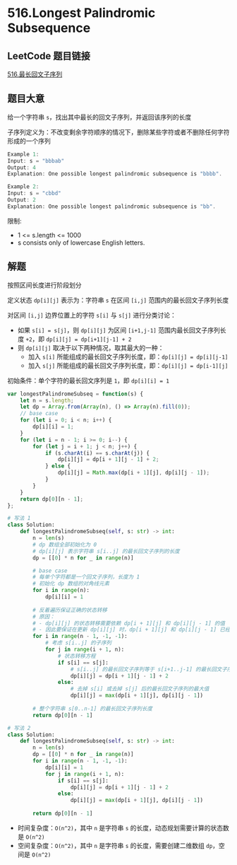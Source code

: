 # 516.Longest Palindromic Subsequence

## LeetCode 题目链接

[516.最长回文子序列](https://leetcode.cn/problems/longest-palindromic-subsequence/)

## 题目大意

给一个字符串 `s`，找出其中最长的回文子序列，并返回该序列的长度

子序列定义为：不改变剩余字符顺序的情况下，删除某些字符或者不删除任何字符形成的一个序列

```js
Example 1:
Input: s = "bbbab"
Output: 4
Explanation: One possible longest palindromic subsequence is "bbbb".

Example 2:
Input: s = "cbbd"
Output: 2
Explanation: One possible longest palindromic subsequence is "bb".
```

限制:
- 1 <= s.length <= 1000
- s consists only of lowercase English letters.

## 解题

按照区间长度进行阶段划分

定义状态 `dp[i][j]` 表示为：字符串 `s` 在区间 `[i,j]` 范围内的最长回文子序列长度

对区间 `[i,j]` 边界位置上的字符 `s[i]` 与 `s[j]` 进行分类讨论：
- 如果 `s[i] = s[j]`，则 `dp[i][j]` 为区间 `[i+1,j-1]` 范围内最长回文子序列长度 `+2`，即 `dp[i][j] = dp[i+1][j-1] + 2`
- 则 `dp[i][j]` 取决于以下两种情况，取其最大的一种：
  - 加入 `s[i]` 所能组成的最长回文子序列长度，即：`dp[i][j] = dp[i][j-1]`
  - 加入 `s[j]` 所能组成的最长回文子序列长度，即：`dp[i][j] = dp[i-1][j]`

初始条件：单个字符的最长回文序列是 `1`，即 `dp[i][i] = 1`

```js
var longestPalindromeSubseq = function(s) {
    let n = s.length;
    let dp = Array.from(Array(n), () => Array(n).fill(0));
    // base case
    for (let i = 0; i < n; i++) {
        dp[i][i] = 1;
    }
    for (let i = n - 1; i >= 0; i--) {
        for (let j = i + 1; j < n; j++) {
            if (s.charAt(i) == s.charAt(j)) {
                dp[i][j] = dp[i + 1][j - 1] + 2;
            } else {
                dp[i][j] = Math.max(dp[i + 1][j], dp[i][j - 1]);
            }
        }
    }
    return dp[0][n - 1];
};
```
```python
# 写法 1
class Solution:
    def longestPalindromeSubseq(self, s: str) -> int:
        n = len(s)
        # dp 数组全部初始化为 0
        # dp[i][j] 表示字符串 s[i..j] 的最长回文子序列的长度
        dp = [[0] * n for _ in range(n)]

        # base case
        # 每单个字符都是一个回文子序列，长度为 1
        # 初始化 dp 数组的对角线元素
        for i in range(n):
            dp[i][i] = 1
        
        # 反着遍历保证正确的状态转移
        # 原因：
        # - dp[i][j] 的状态转移需要依赖 dp[i + 1][j] 和 dp[i][j - 1] 的值
        # - 因此要保证在更新 dp[i][j] 时，dp[i + 1][j] 和 dp[i][j - 1] 已经计算过
        for i in range(n - 1, -1, -1):
            # 考虑 s[i..j] 的子序列
            for j in range(i + 1, n):
                # 状态转移方程
                if s[i] == s[j]:
                    # s[i..j] 的最长回文子序列等于 s[i+1..j-1] 的最长回文子序列长度加上这两个字符的长度 2
                    dp[i][j] = dp[i + 1][j - 1] + 2
                else:
                    # 去掉 s[i] 或去掉 s[j] 后的最长回文子序列的最大值
                    dp[i][j] = max(dp[i + 1][j], dp[i][j - 1])
        
        # 整个字符串 s[0..n-1] 的最长回文子序列长度
        return dp[0][n - 1]

# 写法 2
class Solution:
    def longestPalindromeSubseq(self, s: str) -> int:
        n = len(s)
        dp = [[0] * n for _ in range(n)]
        for i in range(n - 1, -1, -1):
            dp[i][i] = 1
            for j in range(i + 1, n):
                if s[i] == s[j]:
                    dp[i][j] = dp[i + 1][j - 1] + 2
                else:
                    dp[i][j] = max(dp[i + 1][j], dp[i][j - 1])
                    
        return dp[0][n - 1]
```

- 时间复杂度：`O(n^2)`，其中 `n` 是字符串 `s` 的长度，动态规划需要计算的状态数是 `O(n^2)`
- 空间复杂度：`O(n^2)`，其中 `n` 是字符串 `s` 的长度，需要创建二维数组 `dp`，空间是 `O(n^2)`